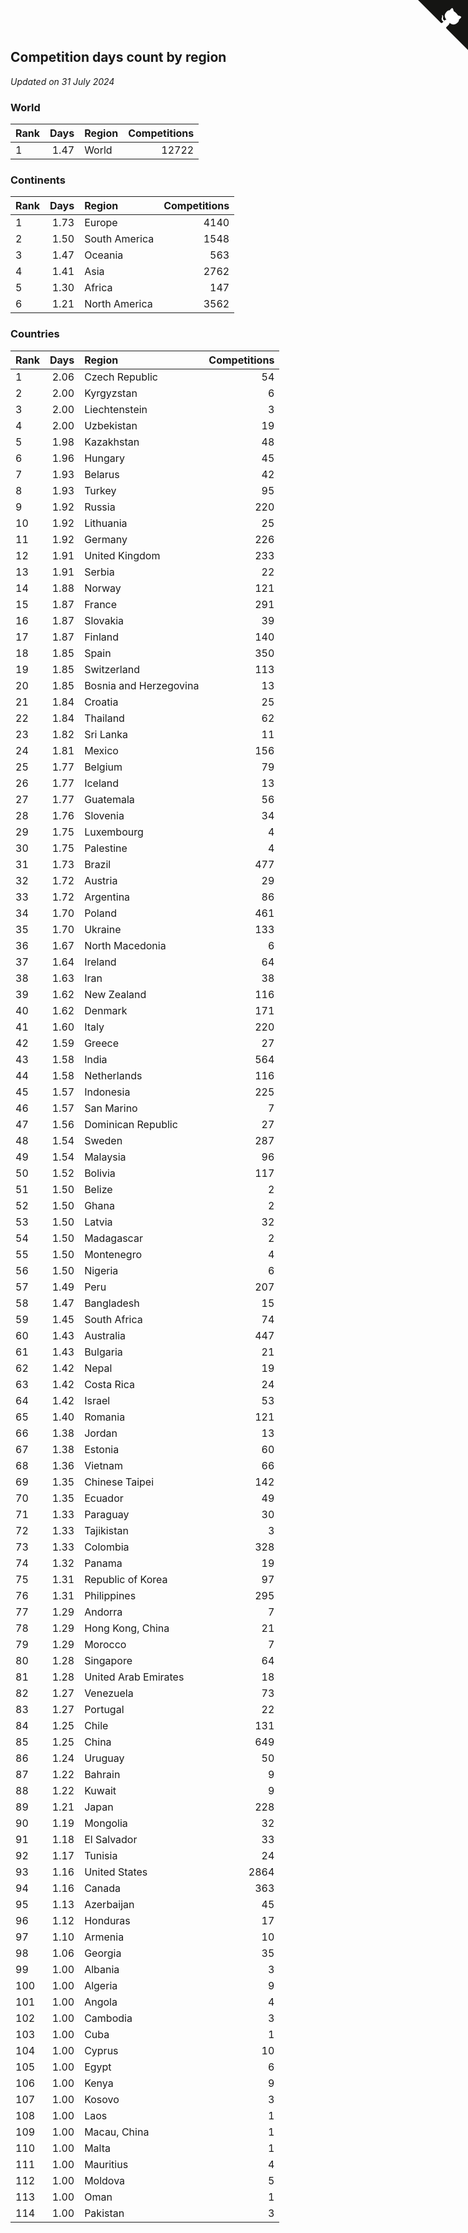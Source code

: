 ## Competition days count by region

*Updated on 31 July 2024*


### World

| Rank | Days | Region | Competitions |
| :--- | ---: | :--- | ---: |
| 1 | 1.47 | World | 12722 |

### Continents

| Rank | Days | Region | Competitions |
| :--- | ---: | :--- | ---: |
| 1 | 1.73 | Europe | 4140 |
| 2 | 1.50 | South America | 1548 |
| 3 | 1.47 | Oceania | 563 |
| 4 | 1.41 | Asia | 2762 |
| 5 | 1.30 | Africa | 147 |
| 6 | 1.21 | North America | 3562 |

### Countries

| Rank | Days | Region | Competitions |
| :--- | ---: | :--- | ---: |
| 1 | 2.06 | Czech Republic | 54 |
| 2 | 2.00 | Kyrgyzstan | 6 |
| 3 | 2.00 | Liechtenstein | 3 |
| 4 | 2.00 | Uzbekistan | 19 |
| 5 | 1.98 | Kazakhstan | 48 |
| 6 | 1.96 | Hungary | 45 |
| 7 | 1.93 | Belarus | 42 |
| 8 | 1.93 | Turkey | 95 |
| 9 | 1.92 | Russia | 220 |
| 10 | 1.92 | Lithuania | 25 |
| 11 | 1.92 | Germany | 226 |
| 12 | 1.91 | United Kingdom | 233 |
| 13 | 1.91 | Serbia | 22 |
| 14 | 1.88 | Norway | 121 |
| 15 | 1.87 | France | 291 |
| 16 | 1.87 | Slovakia | 39 |
| 17 | 1.87 | Finland | 140 |
| 18 | 1.85 | Spain | 350 |
| 19 | 1.85 | Switzerland | 113 |
| 20 | 1.85 | Bosnia and Herzegovina | 13 |
| 21 | 1.84 | Croatia | 25 |
| 22 | 1.84 | Thailand | 62 |
| 23 | 1.82 | Sri Lanka | 11 |
| 24 | 1.81 | Mexico | 156 |
| 25 | 1.77 | Belgium | 79 |
| 26 | 1.77 | Iceland | 13 |
| 27 | 1.77 | Guatemala | 56 |
| 28 | 1.76 | Slovenia | 34 |
| 29 | 1.75 | Luxembourg | 4 |
| 30 | 1.75 | Palestine | 4 |
| 31 | 1.73 | Brazil | 477 |
| 32 | 1.72 | Austria | 29 |
| 33 | 1.72 | Argentina | 86 |
| 34 | 1.70 | Poland | 461 |
| 35 | 1.70 | Ukraine | 133 |
| 36 | 1.67 | North Macedonia | 6 |
| 37 | 1.64 | Ireland | 64 |
| 38 | 1.63 | Iran | 38 |
| 39 | 1.62 | New Zealand | 116 |
| 40 | 1.62 | Denmark | 171 |
| 41 | 1.60 | Italy | 220 |
| 42 | 1.59 | Greece | 27 |
| 43 | 1.58 | India | 564 |
| 44 | 1.58 | Netherlands | 116 |
| 45 | 1.57 | Indonesia | 225 |
| 46 | 1.57 | San Marino | 7 |
| 47 | 1.56 | Dominican Republic | 27 |
| 48 | 1.54 | Sweden | 287 |
| 49 | 1.54 | Malaysia | 96 |
| 50 | 1.52 | Bolivia | 117 |
| 51 | 1.50 | Belize | 2 |
| 52 | 1.50 | Ghana | 2 |
| 53 | 1.50 | Latvia | 32 |
| 54 | 1.50 | Madagascar | 2 |
| 55 | 1.50 | Montenegro | 4 |
| 56 | 1.50 | Nigeria | 6 |
| 57 | 1.49 | Peru | 207 |
| 58 | 1.47 | Bangladesh | 15 |
| 59 | 1.45 | South Africa | 74 |
| 60 | 1.43 | Australia | 447 |
| 61 | 1.43 | Bulgaria | 21 |
| 62 | 1.42 | Nepal | 19 |
| 63 | 1.42 | Costa Rica | 24 |
| 64 | 1.42 | Israel | 53 |
| 65 | 1.40 | Romania | 121 |
| 66 | 1.38 | Jordan | 13 |
| 67 | 1.38 | Estonia | 60 |
| 68 | 1.36 | Vietnam | 66 |
| 69 | 1.35 | Chinese Taipei | 142 |
| 70 | 1.35 | Ecuador | 49 |
| 71 | 1.33 | Paraguay | 30 |
| 72 | 1.33 | Tajikistan | 3 |
| 73 | 1.33 | Colombia | 328 |
| 74 | 1.32 | Panama | 19 |
| 75 | 1.31 | Republic of Korea | 97 |
| 76 | 1.31 | Philippines | 295 |
| 77 | 1.29 | Andorra | 7 |
| 78 | 1.29 | Hong Kong, China | 21 |
| 79 | 1.29 | Morocco | 7 |
| 80 | 1.28 | Singapore | 64 |
| 81 | 1.28 | United Arab Emirates | 18 |
| 82 | 1.27 | Venezuela | 73 |
| 83 | 1.27 | Portugal | 22 |
| 84 | 1.25 | Chile | 131 |
| 85 | 1.25 | China | 649 |
| 86 | 1.24 | Uruguay | 50 |
| 87 | 1.22 | Bahrain | 9 |
| 88 | 1.22 | Kuwait | 9 |
| 89 | 1.21 | Japan | 228 |
| 90 | 1.19 | Mongolia | 32 |
| 91 | 1.18 | El Salvador | 33 |
| 92 | 1.17 | Tunisia | 24 |
| 93 | 1.16 | United States | 2864 |
| 94 | 1.16 | Canada | 363 |
| 95 | 1.13 | Azerbaijan | 45 |
| 96 | 1.12 | Honduras | 17 |
| 97 | 1.10 | Armenia | 10 |
| 98 | 1.06 | Georgia | 35 |
| 99 | 1.00 | Albania | 3 |
| 100 | 1.00 | Algeria | 9 |
| 101 | 1.00 | Angola | 4 |
| 102 | 1.00 | Cambodia | 3 |
| 103 | 1.00 | Cuba | 1 |
| 104 | 1.00 | Cyprus | 10 |
| 105 | 1.00 | Egypt | 6 |
| 106 | 1.00 | Kenya | 9 |
| 107 | 1.00 | Kosovo | 3 |
| 108 | 1.00 | Laos | 1 |
| 109 | 1.00 | Macau, China | 1 |
| 110 | 1.00 | Malta | 1 |
| 111 | 1.00 | Mauritius | 4 |
| 112 | 1.00 | Moldova | 5 |
| 113 | 1.00 | Oman | 1 |
| 114 | 1.00 | Pakistan | 3 |


<a href="https://github.com/JustinTimeCuber/wca_statistics" class="github-corner" aria-label="View source on Github"><svg width="80" height="80" viewBox="0 0 250 250" style="fill:#151513; color:#fff; position: absolute; top: 0; border: 0; right: 0;" aria-hidden="true"><path d="M0,0 L115,115 L130,115 L142,142 L250,250 L250,0 Z"></path><path d="M128.3,109.0 C113.8,99.7 119.0,89.6 119.0,89.6 C122.0,82.7 120.5,78.6 120.5,78.6 C119.2,72.0 123.4,76.3 123.4,76.3 C127.3,80.9 125.5,87.3 125.5,87.3 C122.9,97.6 130.6,101.9 134.4,103.2" fill="currentColor" style="transform-origin: 130px 106px;" class="octo-arm"></path><path d="M115.0,115.0 C114.9,115.1 118.7,116.5 119.8,115.4 L133.7,101.6 C136.9,99.2 139.9,98.4 142.2,98.6 C133.8,88.0 127.5,74.4 143.8,58.0 C148.5,53.4 154.0,51.2 159.7,51.0 C160.3,49.4 163.2,43.6 171.4,40.1 C171.4,40.1 176.1,42.5 178.8,56.2 C183.1,58.6 187.2,61.8 190.9,65.4 C194.5,69.0 197.7,73.2 200.1,77.6 C213.8,80.2 216.3,84.9 216.3,84.9 C212.7,93.1 206.9,96.0 205.4,96.6 C205.1,102.4 203.0,107.8 198.3,112.5 C181.9,128.9 168.3,122.5 157.7,114.1 C157.9,116.9 156.7,120.9 152.7,124.9 L141.0,136.5 C139.8,137.7 141.6,141.9 141.8,141.8 Z" fill="currentColor" class="octo-body"></path></svg></a><style>.github-corner:hover .octo-arm{animation:octocat-wave 560ms ease-in-out}@keyframes octocat-wave{0%,100%{transform:rotate(0)}20%,60%{transform:rotate(-25deg)}40%,80%{transform:rotate(10deg)}}@media (max-width:500px){.github-corner:hover .octo-arm{animation:none}.github-corner .octo-arm{animation:octocat-wave 560ms ease-in-out}}</style>
